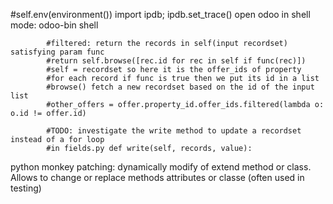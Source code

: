 #self.env(environment())
        import ipdb; ipdb.set_trace()
open odoo in shell mode: odoo-bin shell

            #filtered: return the records in self(input recordset) satisfying param func
            #return self.browse([rec.id for rec in self if func(rec)])
            #self = recordset so here it is the offer_ids of property
            #for each record if func is true then we put its id in a list
            #browse() fetch a new recordset based on the id of the input list
            #other_offers = offer.property_id.offer_ids.filtered(lambda o: o.id != offer.id)

            #TODO: investigate the write method to update a recordset instead of a for loop
            #in fields.py def write(self, records, value):


python monkey patching: dynamically modify of extend method or class. Allows to change or replace methods attributes or classe (often used in testing)